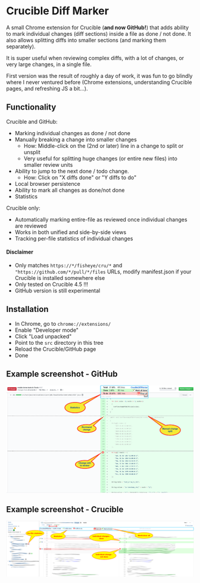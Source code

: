 # Crucible Diff Marker

A small Chrome extension for Crucible (**and now GitHub!**) that adds ability to mark individual changes (diff sections) 
inside a file as done / not done. 
It also allows splitting diffs into smaller sections (and marking them separately).

It is super useful when reviewing complex diffs, with a lot of changes, or very large changes, in a single file.

First version was the result of roughly a day of work, it was fun to go blindly where I never ventured before 
(Chrome extensions, understanding Crucible pages, and refreshing JS a bit...).


## Functionality

Crucible and GitHub:
* Marking individual changes as done / not done
* Manually breaking a change into smaller changes
  * How: Middle-click on the (2nd or later) line in a change to split or unsplit
  * Very useful for splitting huge changes (or entire new files) into smaller review units 
* Ability to jump to the next done / todo change.
  * How: Click on "X diffs done" or "Y diffs to do" 
* Local browser persistence
* Ability to mark all changes as done/not done
* Statistics

Crucible only:
* Automatically marking entire-file as reviewed once individual changes are reviewed
* Works in both unified and side-by-side views
* Tracking per-file statistics of individual changes

#### Disclaimer

* Only matches ``https://*/fisheye/cru/*`` and ``"https://github.com/*/pull/*/files`` URLs, 
  modify manifest.json if your Crucible is installed somewhere else
* Only tested on Crucible 4.5 !!!
* GitHub version is still experimental


## Installation

* In Chrome, go to ``chrome://extensions/``
* Enable "Developer mode"
* Click "Load unpacked"
* Point to the ``src`` directory in this tree
* Reload the Crucible/GitHub page
* Done


## Example screenshot - GitHub

![Example screenshot](github-example.png)

## Example screenshot - Crucible

![Example screenshot](cdm-example.png)

